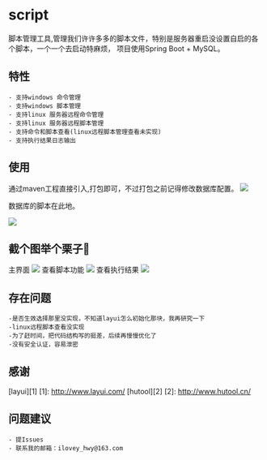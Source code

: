 # script
脚本管理工具,管理我们许许多多的脚本文件，特别是服务器重启没设置自启的各个脚本，一个一个去启动特麻烦，
项目使用Spring Boot + MySQL。

## 特性
	- 支持windows 命令管理
	- 支持windows 脚本管理
	- 支持linux 服务器远程命令管理
	- 支持linux 服务器远程脚本管理
	- 支持命令和脚本查看(linux远程脚本管理查看未实现)
	- 支持执行结果日志输出

## 使用

通过maven工程直接引入,打包即可，不过打包之前记得修改数据库配置。
![](https://i.imgur.com/doIM2G6.png)

数据库的脚本在此地。

![](https://i.imgur.com/2EFgjw0.png)


## 截个图举个栗子🌰
主界面
![](https://i.imgur.com/sC2irEz.gif)
查看脚本功能
![](https://i.imgur.com/UUZzdqo.gif)
查看执行结果
![](https://i.imgur.com/JqvKVfX.png)

## 存在问题
	-是否生效选择那里没实现，不知道layui怎么初始化那块，我再研究一下
	-linux远程脚本查看没实现
	-为了赶时间，把代码结构写的挺差，后续再慢慢优化了
	-没有安全认证，容易泄密

## 感谢
[layui][1] 
[1]: http://www.layui.com/
[hutool][2] 
[2]: http://www.hutool.cn/
## 问题建议
	- 提Issues 
	- 联系我的邮箱：ilovey_hwy@163.com